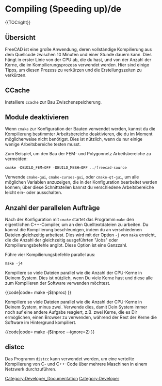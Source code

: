 # Compiling (Speeding up)/de







{{TOCright}}

## Übersicht

FreeCAD ist eine große Anwendung, deren vollständige Kompilierung aus dem Quellcode zwischen 10 Minuten und einer Stunde dauern kann. Dies hängt in erster Linie von der CPU ab, die du hast, und von der Anzahl der Kerne, die im Kompilierungsprozess verwendet werden. Hier sind einige Tipps, um diesen Prozess zu verkürzen und die Erstellungszeiten zu verkürzen.

## CCache

Installiere `ccache` zur Bau Zwischenspeicherung.

## Module deaktivieren 

Wenn `cmake` zur Konfiguration der Bauten verwendet werden, kannst du die Kompilierung bestimmter Arbeitsbereiche deaktivieren, die du im Moment möglicherweise nicht benötigst. Dies ist nützlich, wenn du nur einige wenige Arbeitsbereiche testen musst.

Zum Beispiel, um den Bau der FEM- und Polygonnetz Arbeitsbereiche zu vermeiden:


```python
cmake -DBUILD_FEM=OFF -DBUILD_MESH=OFF ../freecad-source
```

Verwende `cmake-gui`, `cmake-curses-gui`, oder `cmake-qt-gui`, um alle möglichen Variablen anzuzeigen, die in der Konfiguration bearbeitet werden können; über diese Schnittstellen kannst du verschiedene Arbeitsbereiche leicht ein- oder ausschalten.

## Anzahl der parallelen Aufträge 

Nach der Konfiguration mit `cmake` startet das Programm `make` den eigentlichen C++-Compiler, um an den Quelltextdateien zu arbeiten. Du kannst die Kompilierung beschleunigen, indem du an verschiedenen Dateien gleichzeitig arbeitest. Dies wird mit der Option `-j` von `make` erreicht, die die Anzahl der gleichzeitig ausgeführten \"Jobs\" oder Kompilierungsbefehle angibt. Diese Option ist eine Ganzzahl.

Führe vier Kompilierungsbefehle parallel aus:


```python
make -j4
```

Kompiliere so viele Dateien parallel wie die Anzahl der CPU-Kerne in Deinem System. Dies ist nützlich, wenn Du viele Kerne hast und diese alle zum Kompilieren der Software verwenden möchtest.


{{code|code=
make -j$(nproc)
}}

Kompiliere so viele Dateien parallel wie die Anzahl der CPU-Kerne in Deinem System, minus zwei. Verwende dies, damit Dein System immer noch auf eine andere Aufgabe reagiert, z.B. zwei Kerne, die es Dir ermöglichen, einen Browser zu verwenden, während der Rest der Kerne die Software im Hintergrund kompiliert.


{{code|code=
make -j$(nproc --ignore=2)
}}

## distcc

Das Programm `distcc` kann verwendet werden, um eine verteilte Kompilierung von C- und C++-Code über mehrere Maschinen in einem Netzwerk durchzuführen.







[Category:Developer\_Documentation](Category:Developer_Documentation.md) [Category:Developer](Category:Developer.md)
